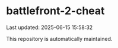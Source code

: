 # battlefront-2-cheat

Last updated: 2025-06-15 15:58:32

This repository is automatically maintained.
